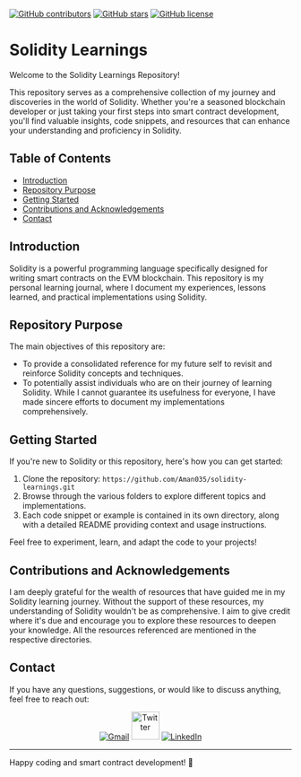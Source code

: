 [![GitHub contributors](https://img.shields.io/github/contributors/Aman035/solidity-learnings?style=for-the-badge)](https://github.com/Aman035/solidity-learnings/contributors)
[![GitHub stars](https://img.shields.io/github/stars/Aman035/solidity-learnings?style=for-the-badge)](https://github.com/Aman035/solidity-learnings/stargazers)
[![GitHub license](https://img.shields.io/github/license/Aman035/solidity-learnings?style=for-the-badge)](https://github.com/Aman035/solidity-learnings/blob/main/LICENSE)


# Solidity Learnings

Welcome to the Solidity Learnings Repository!

This repository serves as a comprehensive collection of my journey and discoveries in the world of Solidity. Whether you're a seasoned blockchain developer or just taking your first steps into smart contract development, you'll find valuable insights, code snippets, and resources that can enhance your understanding and proficiency in Solidity.

## Table of Contents

- [Introduction](#introduction)
- [Repository Purpose](#repository-purpose)
- [Getting Started](#getting-started)
- [Contributions and Acknowledgements](#contributions-and-acknowledgements)
- [Contact](#contact)

## Introduction

Solidity is a powerful programming language specifically designed for writing smart contracts on the EVM blockchain. This repository is my personal learning journal, where I document my experiences, lessons learned, and practical implementations using Solidity.

## Repository Purpose

The main objectives of this repository are:

- To provide a consolidated reference for my future self to revisit and reinforce Solidity concepts and techniques.
- To potentially assist individuals who are on their journey of learning Solidity. While I cannot guarantee its usefulness for everyone, I have made sincere efforts to document my implementations comprehensively.

## Getting Started

If you're new to Solidity or this repository, here's how you can get started:

1. Clone the repository: `https://github.com/Aman035/solidity-learnings.git`
2. Browse through the various folders to explore different topics and implementations.
3. Each code snippet or example is contained in its own directory, along with a detailed README providing context and usage instructions.

Feel free to experiment, learn, and adapt the code to your projects!

## Contributions and Acknowledgements

I am deeply grateful for the wealth of resources that have guided me in my Solidity learning journey. Without the support of these resources, my understanding of Solidity wouldn't be as comprehensive. I aim to give credit where it's due and encourage you to explore these resources to deepen your knowledge.
All the resources referenced are mentioned in the respective directories.

## Contact

If you have any questions, suggestions, or would like to discuss anything, feel free to reach out:

<p align="center">
	<a href="mailto:guptaaman200115@gmail.com"><img src="https://img.icons8.com/bubbles/50/000000/gmail.png" alt="Gmail"/></a>
	<a href="https://twitter.com/m_AmanGupta"><img src="https://user-images.githubusercontent.com/54989169/232682102-0f572a07-be1c-40e3-b808-701d16120411.png" alt="Twitter" height="50px"/></a>
	<a href="https://www.linkedin.com/in/aman-gupta-2001/"><img src="https://img.icons8.com/bubbles/50/000000/linkedin.png" alt="LinkedIn"/></a>
</p>
  
---
Happy coding and smart contract development! 🚀
